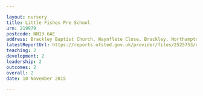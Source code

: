 ```yaml
---

layout: nursery
title: Little Fishes Pre School
urn: 219979
postcode: NN13 6AE
address: Brackley Baptist Church, Waynflete Close, Brackley, Northamptonshire, NN13 6AE
latestReportUrl: https://reports.ofsted.gov.uk/provider/files/2525753/urn/219979.pdf
teaching: 2
development: 2
leadership: 2
outcomes: 2
overall: 2
date: 10 November 2015

---
```

